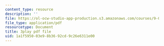 ```yaml
---
content_type: resource
description: ''
file: https://ol-ocw-studio-app-production.s3.amazonaws.com/courses/9-00sc-introduction-to-psychology-fall-2011/1a1f595003e98b3692cd9c26e6311e00_SjjGiqf96rI.pdf
file_type: application/pdf
resourcetype: Document
title: 3play pdf file
uid: 1a1f5950-03e9-8b36-92cd-9c26e6311e00
---
```

